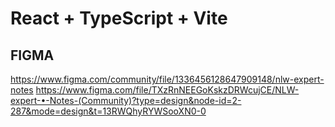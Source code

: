# React + TypeScript + Vite

##  FIGMA
https://www.figma.com/community/file/1336456128647909148/nlw-expert-notes
https://www.figma.com/file/TXzRnNEEGoKskzDRWcujCE/NLW-expert-•-Notes-(Community)?type=design&node-id=2-287&mode=design&t=13RWQhyRYWSooXN0-0